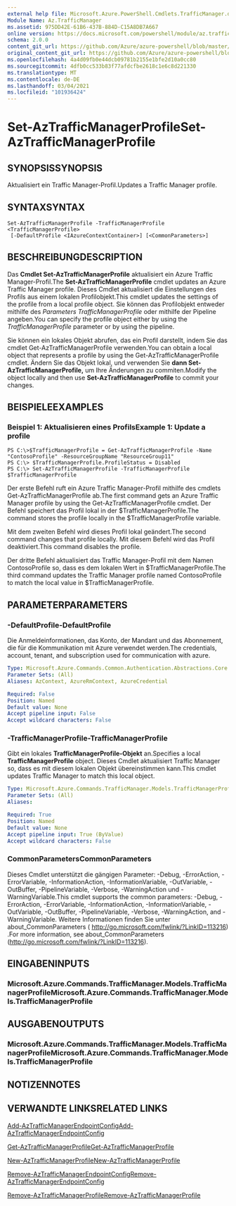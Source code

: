 ```yaml
---
external help file: Microsoft.Azure.PowerShell.Cmdlets.TrafficManager.dll-Help.xml
Module Name: Az.TrafficManager
ms.assetid: 975DD42E-61B6-437B-884D-C15A8DB7A667
online version: https://docs.microsoft.com/powershell/module/az.trafficmanager/set-aztrafficmanagerprofile
schema: 2.0.0
content_git_url: https://github.com/Azure/azure-powershell/blob/master/src/TrafficManager/TrafficManager/help/Set-AzTrafficManagerProfile.md
original_content_git_url: https://github.com/Azure/azure-powershell/blob/master/src/TrafficManager/TrafficManager/help/Set-AzTrafficManagerProfile.md
ms.openlocfilehash: 4a4d09fb0e44dcb09781b2155e1bfe2d10a0cc80
ms.sourcegitcommit: 4dfb0cc533b83f77afdcfbe2618c1e6c8d221330
ms.translationtype: MT
ms.contentlocale: de-DE
ms.lasthandoff: 03/04/2021
ms.locfileid: "101936424"
---
```

# <span data-ttu-id="fa70a-101">Set-AzTrafficManagerProfile</span><span class="sxs-lookup"><span data-stu-id="fa70a-101">Set-AzTrafficManagerProfile</span></span>

## <span data-ttu-id="fa70a-102">SYNOPSIS</span><span class="sxs-lookup"><span data-stu-id="fa70a-102">SYNOPSIS</span></span>
<span data-ttu-id="fa70a-103">Aktualisiert ein Traffic Manager-Profil.</span><span class="sxs-lookup"><span data-stu-id="fa70a-103">Updates a Traffic Manager profile.</span></span>

## <span data-ttu-id="fa70a-104">SYNTAX</span><span class="sxs-lookup"><span data-stu-id="fa70a-104">SYNTAX</span></span>

```
Set-AzTrafficManagerProfile -TrafficManagerProfile <TrafficManagerProfile>
 [-DefaultProfile <IAzureContextContainer>] [<CommonParameters>]
```

## <span data-ttu-id="fa70a-105">BESCHREIBUNG</span><span class="sxs-lookup"><span data-stu-id="fa70a-105">DESCRIPTION</span></span>
<span data-ttu-id="fa70a-106">Das **Cmdlet Set-AzTrafficManagerProfile** aktualisiert ein Azure Traffic Manager-Profil.</span><span class="sxs-lookup"><span data-stu-id="fa70a-106">The **Set-AzTrafficManagerProfile** cmdlet updates an Azure Traffic Manager profile.</span></span>
<span data-ttu-id="fa70a-107">Dieses Cmdlet aktualisiert die Einstellungen des Profils aus einem lokalen Profilobjekt.</span><span class="sxs-lookup"><span data-stu-id="fa70a-107">This cmdlet updates the settings of the profile from a local profile object.</span></span>
<span data-ttu-id="fa70a-108">Sie können das Profilobjekt entweder mithilfe des *Parameters TrafficManagerProfile* oder mithilfe der Pipeline angeben.</span><span class="sxs-lookup"><span data-stu-id="fa70a-108">You can specify the profile object either by using the *TrafficManagerProfile* parameter or by using the pipeline.</span></span>

<span data-ttu-id="fa70a-109">Sie können ein lokales Objekt abrufen, das ein Profil darstellt, indem Sie das cmdlet Get-AzTrafficManagerProfile verwenden.</span><span class="sxs-lookup"><span data-stu-id="fa70a-109">You can obtain a local object that represents a profile by using the Get-AzTrafficManagerProfile cmdlet.</span></span>
<span data-ttu-id="fa70a-110">Ändern Sie das Objekt lokal, und verwenden Sie **dann Set-AzTrafficManagerProfile,** um Ihre Änderungen zu commiten.</span><span class="sxs-lookup"><span data-stu-id="fa70a-110">Modify the object locally and then use **Set-AzTrafficManagerProfile** to commit your changes.</span></span>

## <span data-ttu-id="fa70a-111">BEISPIELE</span><span class="sxs-lookup"><span data-stu-id="fa70a-111">EXAMPLES</span></span>

### <span data-ttu-id="fa70a-112">Beispiel 1: Aktualisieren eines Profils</span><span class="sxs-lookup"><span data-stu-id="fa70a-112">Example 1: Update a profile</span></span>
```
PS C:\>$TrafficManagerProfile = Get-AzTrafficManagerProfile -Name "ContosoProfile" -ResourceGroupName "ResourceGroup11" 
PS C:\> $TrafficManagerProfile.ProfileStatus = Disabled
PS C:\> Set-AzTrafficManagerProfile -TrafficManagerProfile $TrafficManagerProfile
```

<span data-ttu-id="fa70a-113">Der erste Befehl ruft ein Azure Traffic Manager-Profil mithilfe des cmdlets Get-AzTrafficManagerProfile ab.</span><span class="sxs-lookup"><span data-stu-id="fa70a-113">The first command gets an Azure Traffic Manager profile by using the Get-AzTrafficManagerProfile cmdlet.</span></span>
<span data-ttu-id="fa70a-114">Der Befehl speichert das Profil lokal in der $TrafficManagerProfile.</span><span class="sxs-lookup"><span data-stu-id="fa70a-114">The command stores the profile locally in the $TrafficManagerProfile variable.</span></span>

<span data-ttu-id="fa70a-115">Mit dem zweiten Befehl wird dieses Profil lokal geändert.</span><span class="sxs-lookup"><span data-stu-id="fa70a-115">The second command changes that profile locally.</span></span>
<span data-ttu-id="fa70a-116">Mit diesem Befehl wird das Profil deaktiviert.</span><span class="sxs-lookup"><span data-stu-id="fa70a-116">This command disables the profile.</span></span>

<span data-ttu-id="fa70a-117">Der dritte Befehl aktualisiert das Traffic Manager-Profil mit dem Namen ContosoProfile so, dass es dem lokalen Wert in $TrafficManagerProfile.</span><span class="sxs-lookup"><span data-stu-id="fa70a-117">The third command updates the Traffic Manager profile named ContosoProfile to match the local value in $TrafficManagerProfile.</span></span>

## <span data-ttu-id="fa70a-118">PARAMETER</span><span class="sxs-lookup"><span data-stu-id="fa70a-118">PARAMETERS</span></span>

### <span data-ttu-id="fa70a-119">-DefaultProfile</span><span class="sxs-lookup"><span data-stu-id="fa70a-119">-DefaultProfile</span></span>
<span data-ttu-id="fa70a-120">Die Anmeldeinformationen, das Konto, der Mandant und das Abonnement, die für die Kommunikation mit Azure verwendet werden.</span><span class="sxs-lookup"><span data-stu-id="fa70a-120">The credentials, account, tenant, and subscription used for communication with azure.</span></span>

```yaml
Type: Microsoft.Azure.Commands.Common.Authentication.Abstractions.Core.IAzureContextContainer
Parameter Sets: (All)
Aliases: AzContext, AzureRmContext, AzureCredential

Required: False
Position: Named
Default value: None
Accept pipeline input: False
Accept wildcard characters: False
```

### <span data-ttu-id="fa70a-121">-TrafficManagerProfile</span><span class="sxs-lookup"><span data-stu-id="fa70a-121">-TrafficManagerProfile</span></span>
<span data-ttu-id="fa70a-122">Gibt ein lokales **TrafficManagerProfile-Objekt** an.</span><span class="sxs-lookup"><span data-stu-id="fa70a-122">Specifies a local **TrafficManagerProfile** object.</span></span>
<span data-ttu-id="fa70a-123">Dieses Cmdlet aktualisiert Traffic Manager so, dass es mit diesem lokalen Objekt übereinstimmen kann.</span><span class="sxs-lookup"><span data-stu-id="fa70a-123">This cmdlet updates Traffic Manager to match this local object.</span></span>

```yaml
Type: Microsoft.Azure.Commands.TrafficManager.Models.TrafficManagerProfile
Parameter Sets: (All)
Aliases:

Required: True
Position: Named
Default value: None
Accept pipeline input: True (ByValue)
Accept wildcard characters: False
```

### <span data-ttu-id="fa70a-124">CommonParameters</span><span class="sxs-lookup"><span data-stu-id="fa70a-124">CommonParameters</span></span>
<span data-ttu-id="fa70a-125">Dieses Cmdlet unterstützt die gängigen Parameter: -Debug, -ErrorAction, -ErrorVariable, -InformationAction, -InformationVariable, -OutVariable, -OutBuffer, -PipelineVariable, -Verbose, -WarningAction und -WarningVariable.</span><span class="sxs-lookup"><span data-stu-id="fa70a-125">This cmdlet supports the common parameters: -Debug, -ErrorAction, -ErrorVariable, -InformationAction, -InformationVariable, -OutVariable, -OutBuffer, -PipelineVariable, -Verbose, -WarningAction, and -WarningVariable.</span></span> <span data-ttu-id="fa70a-126">Weitere Informationen finden Sie unter about_CommonParameters ( http://go.microsoft.com/fwlink/?LinkID=113216) .</span><span class="sxs-lookup"><span data-stu-id="fa70a-126">For more information, see about_CommonParameters (http://go.microsoft.com/fwlink/?LinkID=113216).</span></span>

## <span data-ttu-id="fa70a-127">EINGABEN</span><span class="sxs-lookup"><span data-stu-id="fa70a-127">INPUTS</span></span>

### <span data-ttu-id="fa70a-128">Microsoft.Azure.Commands.TrafficManager.Models.TrafficManagerProfile</span><span class="sxs-lookup"><span data-stu-id="fa70a-128">Microsoft.Azure.Commands.TrafficManager.Models.TrafficManagerProfile</span></span>

## <span data-ttu-id="fa70a-129">AUSGABEN</span><span class="sxs-lookup"><span data-stu-id="fa70a-129">OUTPUTS</span></span>

### <span data-ttu-id="fa70a-130">Microsoft.Azure.Commands.TrafficManager.Models.TrafficManagerProfile</span><span class="sxs-lookup"><span data-stu-id="fa70a-130">Microsoft.Azure.Commands.TrafficManager.Models.TrafficManagerProfile</span></span>

## <span data-ttu-id="fa70a-131">NOTIZEN</span><span class="sxs-lookup"><span data-stu-id="fa70a-131">NOTES</span></span>

## <span data-ttu-id="fa70a-132">VERWANDTE LINKS</span><span class="sxs-lookup"><span data-stu-id="fa70a-132">RELATED LINKS</span></span>

[<span data-ttu-id="fa70a-133">Add-AzTrafficManagerEndpointConfig</span><span class="sxs-lookup"><span data-stu-id="fa70a-133">Add-AzTrafficManagerEndpointConfig</span></span>](./Add-AzTrafficManagerEndpointConfig.md)

[<span data-ttu-id="fa70a-134">Get-AzTrafficManagerProfile</span><span class="sxs-lookup"><span data-stu-id="fa70a-134">Get-AzTrafficManagerProfile</span></span>](./Get-AzTrafficManagerProfile.md)

[<span data-ttu-id="fa70a-135">New-AzTrafficManagerProfile</span><span class="sxs-lookup"><span data-stu-id="fa70a-135">New-AzTrafficManagerProfile</span></span>](./New-AzTrafficManagerProfile.md)

[<span data-ttu-id="fa70a-136">Remove-AzTrafficManagerEndpointConfig</span><span class="sxs-lookup"><span data-stu-id="fa70a-136">Remove-AzTrafficManagerEndpointConfig</span></span>](./Remove-AzTrafficManagerEndpointConfig.md)

[<span data-ttu-id="fa70a-137">Remove-AzTrafficManagerProfile</span><span class="sxs-lookup"><span data-stu-id="fa70a-137">Remove-AzTrafficManagerProfile</span></span>](./Remove-AzTrafficManagerProfile.md)


